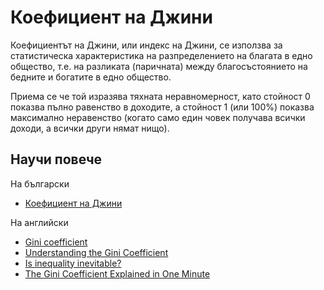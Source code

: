 # Коефициент на Джини

Коефициентът на Джини, или индекс на Джини, се използва за статистическа характеристика на разпределението на благата в едно общество, т.е. на разликата (паричната) между благосъстоянието на бедните и богатите в едно общество. 

Приема се че той изразява тяхната неравномерност, като стойност 0 показва пълно равенство в доходите, а стойност 1 (или 100%) показва максимално неравенство (когато само един човек получава всички доходи, а всички други нямат нищо).

## Научи повече

На български
* [Коефициент на Джини](https://bg.wikipedia.org/wiki/%D0%9A%D0%BE%D0%B5%D1%84%D0%B8%D1%86%D0%B8%D0%B5%D0%BD%D1%82_%D0%BD%D0%B0_%D0%94%D0%B6%D0%B8%D0%BD%D0%B8)

На английски
* [Gini coefficient](https://en.wikipedia.org/wiki/Gini_coefficient)
* [Understanding the Gini Coefficient](https://www.youtube.com/watch?v=BwSB__Ugo1s)
* [Is inequality inevitable?](https://www.youtube.com/watch?v=rEnf_CFoyv0)
* [The Gini Coefficient Explained in One Minute](https://www.youtube.com/watch?v=OUN93JwBAY4)
